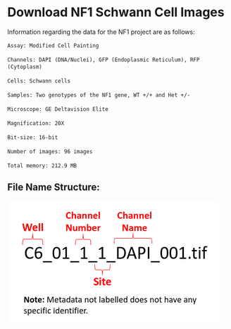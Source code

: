 # Download NF1 Schwann Cell Images
Information regarding the data for the NF1 project are as follows:

```
Assay: Modified Cell Painting

Channels: DAPI (DNA/Nuclei), GFP (Endoplasmic Reticulum), RFP (Cytoplasm) 

Cells: Schwann cells

Samples: Two genotypes of the NF1 gene, WT +/+ and Het +/-

Microscope: GE Deltavision Elite

Magnification: 20X

Bit-size: 16-bit

Number of images: 96 images

Total memory: 212.9 MB
```

## File Name Structure: 

![NF1 Pilot Data Metadata](NF1_Pilot_Data_Metadata.png "NF1 Pilot Data Metadata")